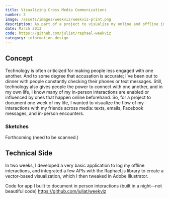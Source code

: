 ```yaml
---
title: Visualizing Cross Media Communications
number: 3
image: /assets/images/weekviz/weekviz-print.png
description: As part of a project to visualize my online and offline interactions, I generated a visualization of email and facebook messages which I sent and recieved over a week.
date: March 2013
code: https://github.com/juliat/raphael-weekviz
category: information-design
---
```


## Concept

Technology is often criticized for making people less engaged with one another. And to some degree that accusation is accurate; I've been out to dinner with people constantly checking their phones or text messages. Still, technology also gives people the power to connect with one another, and in my own life, I know many of my in-person interactions are enabled or influenced by ones that happen online beforehand. So, for a project to document one week of my life, I wanted to visualize the flow of my interactions with my friends across media: texts, emails, Facebook messages, and in-person encounters.

### Sketches

Forthcoming (need to be scanned.)

## Technical Side

In two weeks, I developed a very basic application to log my offline interactions, and integrated a few APIs with the Raphael.js library to create a vector-based visualization, which I then tweaked in Adobe Illustrator.

Code for app I built to document in person interactions (built in a night&mdash;not beautiful code) https://github.com/juliat/weekviz